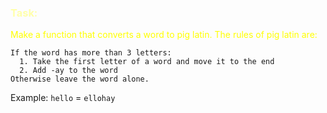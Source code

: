 <h3 style='color:#ffffaa'>Task:</h3>
<p style='color:#ffff00'>Make a function that converts a word to pig latin. The rules of pig latin are:</p>

```
If the word has more than 3 letters:
  1. Take the first letter of a word and move it to the end
  2. Add -ay to the word
Otherwise leave the word alone.
```

Example: `hello` = `ellohay`
